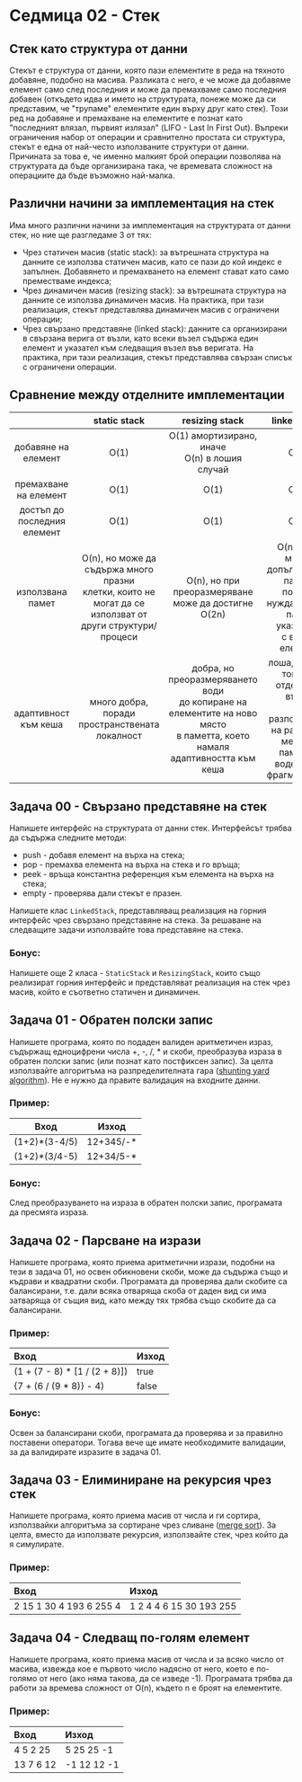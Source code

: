 # Седмица 02 - Стек

## Стек като структура от данни
Стекът е структура от данни, която пази елементите в реда на тяхното добавяне, подобно на масива. Разликата с него, е че може да добавяме елемент само след последния и може да премахваме само последния добавен (откъдето идва и името на структурата, понеже може да си представим, че "трупаме" елементите един върху друг като стек). Този ред на добавяне и премахване на елементите е познат като "последният влязал, първият излязал" (LIFO - Last In First Out). Въпреки ограничения набор от операции и сравнително простата си структура, стекът е една от най-често използваните структури от данни. Причината за това е, че именно малкият брой операции позволява на структурата да бъде организирана така, че времевата сложност на операциите да бъде възможно най-малка. 

## Различни начини за имплементация на стек
Има много различни начини за имплементация на структурата от данни стек, но ние ще разгледаме 3 от тях:

- Чрез статичен масив (static stack): за вътрешната структура на данните се използва статичен масив, като се пази до кой индекс е запълнен. Добавянето и премахването на елемент стават като само преместваме индекса;
- Чрез динамичен масив (resizing stack): за вътрешната структура на данните се използва динамичен масив. На практика, при тази реализация, стекът представлява динамичен масив с ограничени операции;
- Чрез свързано представяне (linked stack): данните са организирани в свързана верига от възли, като всеки възел съдържа един елемент и указател към следващия възел във веригата. На практика, при тази реализация, стекът представлява свързан списък с ограничени операции.

## Сравнение между отделните имплементации

|         | static stack | resizing stack | linked stack |
| :-----: | :-----:      | :------:       | :-----:      |
| добавяне на елемент | O(1) | O(1) амортизирано, иначе <br> O(n) в лошия случай | O(1) |
| премахване на елемент | O(1) | O(1) | O(1) |
| достъп до последния елемент | O(1) | O(1) | O(1) |
| използвана памет | O(n), но може да съдържа много празни <br> клетки, които не могат да се <br> използват от други структури/процеси | O(n), но при преоразмеряване <br> може да достигне O(2n) | O(n), но с много допълнителна памет, <br> поради нуждата да се пазят указатели <br> с всеки елемент |
| адаптивност към кеша | много добра, поради <br> пространствената локалност | добра, но преоразмеряването води <br> до копиране на елементите на ново място <br> в паметта, което намаля адаптивността към кеша | лоша, поради това че отделните възли <br> са разположени на различни места в <br> паметта, водещо до фрагментация | 

## Задача 00 - Свързано представяне на стек
Напишете интерфейс на структурата от данни стек. Интерфейсът трябва да съдържа следните методи:

- push - добавя елемент на върха на стека;
- pop - премахва елемента на върха на стека и го връща;
- peek - връща константна референция към елемента на върха на стека;
- empty - проверява дали стекът е празен.

Напишете клас `LinkedStack`, представляващ реализация на горния интерфейс чрез свързано представяне на стека. За решаване на следващите задачи използвайте това представяне на стека.

### Бонус:
Напишете още 2 класа - `StaticStack` и `ResizingStack`, които също реализират горния интерфейс и представляват реализация на стек чрез масив, който е съответно статичен и динамичен.

## Задача 01 - Обратен полски запис
Напишете програма, която по подаден валиден аритметичен израз, съдържащ едноцифрени числа +, -, /, * и скоби, преобразува израза в обратен полски запис (или познат като постфиксен запис). За целта използвайте алгоритъма на разпределителната гара ([shunting yard algorithm](https://en.wikipedia.org/wiki/Shunting_yard_algorithm#:~:text=In%20computer%20science%2C%20the%20shunting,abstract%20syntax%20tree%20(AST).)). Не е нужно да правите валидация на входните данни.

### Пример:
| Вход | Изход |
| :-----: | :------: |
| (1+2)*(3-4/5) | 12+345/-* |
| (1+2)*(3/4-5) | 12+34/5-* |

### Бонус:
След преобразуването на израза в обратен полски запис, програмата да пресмята израза.

## Задача 02 - Парсване на изрази
Напишете програма, която приема аритметични изрази, подобни на тези в задача 01, но освен обикновени скоби, може да съдържа също и къдрави и квадратни скоби. Програмата да проверява дали скобите са балансирани, т.е. дали всяка отваряща скоба от даден вид си има затваряща от същия вид, като между тях трябва също скобите да са балансирани.

### Пример:
| Вход | Изход |
| :----- | :------ |
| (1 + (7 - 8) * [1 / (2 + 8)]) | true |
| {7 + (6 / (9 * 8)} - 4) | false |

### Бонус:
Освен за балансирани скоби, програмата да проверява и за правилно поставени оператори. Тогава вече ще имате необходимите валидации, за да валидирате изразите в задача 01.

## Задача 03 - Елиминиране на рекурсия чрез стек
Напишете програма, която приема масив от числа и ги сортира, използвайки алгоритъма за сортиране чрез сливане ([merge sort](https://en.wikipedia.org/wiki/Merge_sort)). За целта, вместо да използвате рекурсия, използвайте стек, чрез който да я симулирате.

### Пример:
| Вход | Изход |
| :----- | :------ |
| 2 15 1 30 4 193 6 255 4 | 1 2 4 4 6 15 30 193 255 |

## Задача 04 - Следващ по-голям елемент
Напишете програма, която приема масив от числа и за всяко число от масива, извежда кое е първото число надясно от него, което е по-голямо от него (ако няма такова, да се изведе -1). Програмата трябва да работи за времева сложност от O(n), където n е броят на елементите.

### Пример:
| Вход | Изход |
| :----- | :------ |
| 4 5 2 25 | 5 25 25 -1 |
| 13 7 6 12 | -1 12 12 -1 |